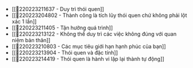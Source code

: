 - [[💬220223211637 - Duy trì thói quen]]
- [[💬220223204802 - Thành công là tích lũy thói quen chứ không phải lột xác 1 lần]]
- [[💬220223211405 - Tận hưởng quá trình]]
- [[💬220223213122 - Không thể duy trì các việc không đúng với quan niệm bản thân]]
- [[💬220223210803 - Các mục tiêu giới hạn hạnh phúc của bạn]]
- [[💬220223213904 - Thói quen và đặc tính]]
- [[💬220223214419 - Thói quen là hành vi lặp lại thành tự động]]
